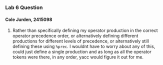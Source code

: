 ### Lab 6 Question
#### Cole Jurden, 2415098

1. Rather than specifically defining my operator production in the correct operator precedence order, or alternatively defining different productions for different levels of precedence, or alternatively still defining these using `%prec`. I wouldnt have to worry about any of this, could just define a single production and as long as all the operator tokens were there, in any order, yacc would figure it out for me.
